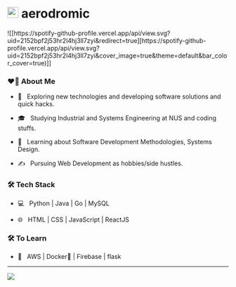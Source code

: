 <h1> <img src="https://media.giphy.com/media/dxn6fRlTIShoeBr69N/giphy.gif" width="25"> aerodromic </h1>
![[https://spotify-github-profile.vercel.app/api/view.svg?uid=2152bpf2j53hr2l4hj3ll7zyi&redirect=true][https://spotify-github-profile.vercel.app/api/view.svg?uid=2152bpf2j53hr2l4hj3ll7zyi&cover_image=true&theme=default&bar_color_cover=true)]]

<h3> ❤️‍🔥 About Me </h3>



- 🤔 &nbsp; Exploring new technologies and developing software solutions and quick hacks.

- 🎓 &nbsp; Studying Industrial and Systems Engineering at NUS and coding stuffs.

- 🌱 &nbsp; Learning about Software Development Methodologies, Systems Design.

- ✍️ &nbsp; Pursuing Web Development as hobbies/side hustles.



<h3>🛠 Tech Stack</h3>



- 💻 &nbsp; Python | Java | Go | MySQL

- 🌐 &nbsp; HTML | CSS | JavaScript | ReactJS

<!--

- 🛢 &nbsp; MySQL | MongoDB

- 🔧 &nbsp; Git | Markdown | Selenium | Tidyverse

- 🖥 &nbsp; Lightroom | Canva | Figma

-->



<h3>🛠 To Learn</h3>

- 🔧 &nbsp; AWS | Docker🐳 | Firebase | flask

<hr>
<img align='middle' src="https://i.pinimg.com/originals/e4/26/70/e426702edf874b181aced1e2fa5c6cde.gif">

